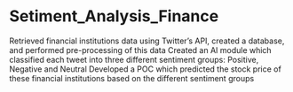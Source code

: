 # Setiment_Analysis_Finance
Retrieved financial institutions data using Twitter’s API, created a database, and performed pre-processing of this data
Created an AI module which classified each tweet into three different sentiment groups: Positive, Negative and Neutral 
Developed a POC which predicted the stock price of these financial institutions based on the different sentiment groups
